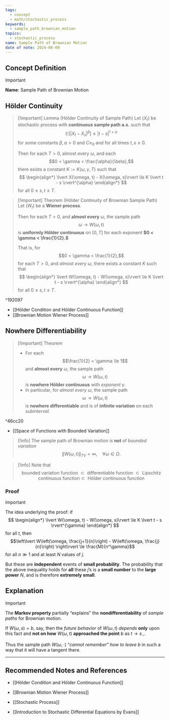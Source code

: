 ```yaml
---
tags:
  - concept
  - math/stochastic_process
keywords:
  - sample_path_brownian_motion
topics:
  - stochastic_process
name: Sample Path of Brownian Motion
date of note: 2024-06-09
---
```


## Concept Definition

>[!important]
>**Name**: Sample Path of Brownian Motion

## Hölder Continuity

>[!important] Lemma (Hölder Continuity of Sample Path)
>Let $(X_{t})$ be stochastic process with **continuous sample path a.s.** such that
>$$
> \mathbb{E}\left[ \lvert X_{t} - X_{s} \rvert^{\beta}  \right] \le \lvert t - s \rvert^{1+\alpha} 
>$$
>for some constants $\beta, \alpha>0$ and $C \ge_{0}$ and for all times $t ,s \ge 0.$
>
>Then for each $T >0$, almost every $\omega$, and each $$0 < \gamma < \frac{\alpha}{\beta},$$ there exists a constant $K := K(\omega, \gamma , T)$ such that 
>$$
>\begin{align*}
> \lvert X(\omega, t) - X(\omega, s)\rvert  \le K \lvert t - s \rvert^{\alpha} 
>\end{align*}
>$$
>for all $0 \le s,t \le T.$


>[!important] Theorem (Hölder Continuity of Brownian Sample Path)
>Let $(W_{t})$ be a **Wiener process**.
>
>Then for each $T >0$, and **almost every** $\omega$, the sample path $$\omega \to W(\omega, t)$$ is **uniformly Hölder continuous** on $[0,T]$ for each exponent **$0 < \gamma < \frac{1}{2}.$**
>
 >That is, for $$0 < \gamma < \frac{1}{2},$$  for each $T >0$, and *almost every* $\omega$,  there exists a constant $K$ such that 
>$$
>\begin{align*}
> \lvert W(\omega, t) - W(\omega, s)\rvert  \le K \lvert t - s \rvert^{\alpha} 
>\end{align*}
>$$
>for all $0 \le s,t \le T.$

^192097

- [[Hölder Condition and Hölder Continuous Function]]
- [[Brownian Motion Wiener Process]]

## Nowhere Differentiability

>[!important] Theorem
>- For each $$\frac{1}{2} < \gamma \le 1$$ and **almost every** $\omega$, the sample path $$\omega \to W(\omega, t)$$ is **nowhere Hölder continuous** with *exponent* $\gamma.$
>- In particular, for *almost every* $\omega$, the sample path $$\omega \to W(\omega, t)$$ is **nowhere differentiable** and is of **infinite variation** on each *subinterval.*

^46cc20

- [[Space of Functions with Bounded Variation]]

>[!info]
>The sample path of Brownian motion is **not** of *bounded variation* $$\lVert W(\omega, t) \rVert_{TV} = \infty, \quad \forall \omega \in \Omega.$$

>[!info]
>Note that
>$$
>\text{ bounded variation function } \subset \text{ differentiable function } \subset \text{ Lipschitz continuous function} \subset \text{ Hölder continuous function}
>$$

### Proof

>[!important]
>The idea underlying the proof:
>if 
>$$
>\begin{align*}
> \lvert W(\omega, t) - W(\omega, s)\rvert  \le K \lvert t - s \rvert^{\gamma} 
>\end{align*}
>$$
>for all $t$, then $$\left\lvert W\left(\omega, \frac{j+1}{n}\right) - W\left(\omega, \frac{j}{n}\right) \right\rvert \le \frac{M}{n^\gamma}$$ for all $n \gg 1$ and at least $N$ values of $j$. 
>
>But these are **independent** events of **small probability**. The probability that the above inequality holds for **all** these $j$’s is a **small number** to the **large power** $N$, and is therefore **extremely small**.


## Explanation

>[!important]
>The **Markov property** partially “explains” the **nondifferentiability** of *sample paths* for Brownian motion. 
>
>If $W(\omega, s)=b$, say, then the *future behavior* of $W(\omega, t)$ *depends* **only** upon this fact and **not on how** $W(\omega, t)$ **approached the point** $b$ as $t\to s_{-}$. 
>
>Thus the sample path $W(\omega, \cdot)$ “*cannot remember*” *how to leave* $b$ in such a way that it will have a tangent there.









-----------
##  Recommended Notes and References

- [[Hölder Condition and Hölder Continuous Function]]
- [[Brownian Motion Wiener Process]]

- [[Stochastic Process]]

- [[Introduction to Stochastic Differential Equations by Evans]]